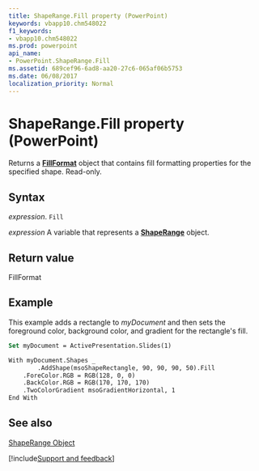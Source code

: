 ```yaml
---
title: ShapeRange.Fill property (PowerPoint)
keywords: vbapp10.chm548022
f1_keywords:
- vbapp10.chm548022
ms.prod: powerpoint
api_name:
- PowerPoint.ShapeRange.Fill
ms.assetid: 689cef96-6ad8-aa20-27c6-065af06b5753
ms.date: 06/08/2017
localization_priority: Normal
---
```



# ShapeRange.Fill property (PowerPoint)

Returns a  **[FillFormat](PowerPoint.FillFormat.md)** object that contains fill formatting properties for the specified shape. Read-only.


## Syntax

_expression_. `Fill`

 _expression_ A variable that represents a **[ShapeRange](PowerPoint.ShapeRange.md)** object.


## Return value

FillFormat


## Example

This example adds a rectangle to  _myDocument_ and then sets the foreground color, background color, and gradient for the rectangle's fill.


```vb
Set myDocument = ActivePresentation.Slides(1)

With myDocument.Shapes _
        .AddShape(msoShapeRectangle, 90, 90, 90, 50).Fill
    .ForeColor.RGB = RGB(128, 0, 0)
    .BackColor.RGB = RGB(170, 170, 170)
    .TwoColorGradient msoGradientHorizontal, 1
End With
```


## See also


[ShapeRange Object](PowerPoint.ShapeRange.md)

[!include[Support and feedback](~/includes/feedback-boilerplate.md)]